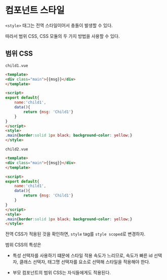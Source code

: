 # 컴포넌트 스타일

`<style>` 태그는 전역 스타일이어서 충돌이 발생할 수 있다.

따라서 범위 CSS, CSS 모듈의 두 가지 방법을 사용할 수 있다.

## 범위 CSS

`child1.vue`

```html
<template>
<div class="main">{{msg}}</div>
</template>

<script>
export default{
    name:'child1',
    data(){
        return {msg: 'Child1'}
    }
}
</script>
<style>
.main{border:solid 1px black; background-color: yellow;}
</style>
```

`child2.vue`

```html
<template>
<div class="main">{{msg}}</div>
</template>

<script>
export default{
    name:'child1',
    data(){
        return {msg: 'Child1'}
    }
}
</script>
<style>
.main{border:solid 1px black; background-color: yellow;}
</style>
```

전역 CSS가 적용된 것을 확인하면, `style` tag를 `style scoped`로 변경하자.

범위 CSS의 특성은

* 특성 선택자를 사용하기 떄문에 스타일 적용 속도가 느리므로, 속도가 빠른 id 선택자, 클래스 선택자, 태그명 선택자를 요소로 선택해 스타일을 적용해야 한다.

* 부모 컴포넌트의 범위 CSS는 자식들에게도 적용된다.